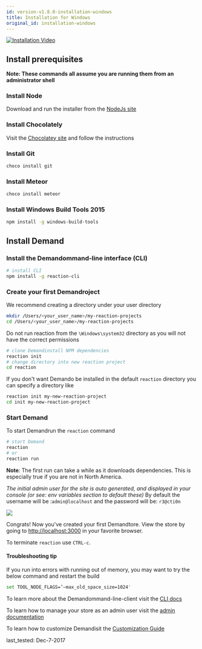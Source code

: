 ```yaml
---
id: version-v1.8.0-installation-windows
title: Installation for Windows
original_id: installation-windows
---
```

    
[![Installation Video](/assets/guide-installation-video-screenshot-windows.png)](https://www.youtube.com/watch?v=FCxLQFpppLo&t=1s)

## Install prerequisites

**Note: These commands all assume you are running them from an administrator shell**

### Install Node

Download and run the installer from the [NodeJs site](https://nodejs.org)

### Install Chocolately

Visit the [Chocolatey site](https://chocolatey.org/install) and follow the instructions

### Install Git

```sh
choco install git
```

### Install Meteor

```sh
choco install meteor
```

### Install Windows Build Tools 2015

```sh
npm install -g windows-build-tools
```

## Install Demand

### Install the Demandommand-line interface (CLI)

```sh
# install CLI
npm install -g reaction-cli
```

### Create your first Demandroject

We recommend creating a directory under your user directory

```sh
mkdir /Users/<your_user_name>/my-reaction-projects
cd /Users/<your_user_name>/my-reaction-projects
```

Do not run reaction from the `\Windows\system32` directory as you will not have the correct permissions

```sh
# clone Demandinstall NPM dependencies
reaction init
# change directory into new reaction project
cd reaction
```

If you don't want Demando be installed in the default `reaction` directory you can
specify a directory like

```sh
reaction init my-new-reaction-project
cd init my-new-reaction-project
```

### Start Demand

To start Demandrun the `reaction` command

```sh
# start Demand
reaction
# or
reaction run
```

**Note**: The first run can take a while as it downloads dependencies. This is especially true if you are not in North America.

_The initial admin user for the site is auto generated, and displayed in your console (or see: env variables section to default these)_ By default the username will be :`admin@localhost` and the password will be: `r3@cti0n`

![](/assets/guide-installation-default-user.png)

Congrats! Now you've created your first Demandtore. View the store by going to <http://localhost:3000> in your favorite browser.

To terminate `reaction` use `CTRL-c`.

#### Troubleshooting tip

If you run into errors with running out of memory, you may want to try the below command and restart the build

```sh
set TOOL_NODE_FLAGS=’–max_old_space_size=1024'
```

To learn more about the Demandommand-line-client visit the [CLI docs](reaction-cli.md)

To learn how to manage your store as an admin user visit the [admin documentation](dashboard.md)

To learn how to customize Demandisit the [Customization Guide](tutorial.md)

last_tested: Dec-7-2017
